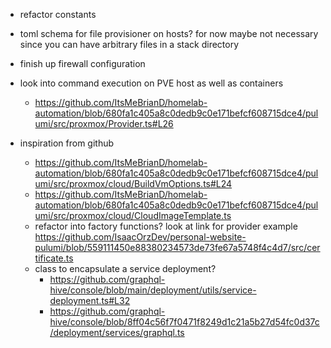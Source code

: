 - refactor constants

- toml schema for file provisioner on hosts? for now maybe not necessary since you can have arbitrary files in a stack directory

- finish up firewall configuration

- look into command execution on PVE host as well as containers
  - https://github.com/ItsMeBrianD/homelab-automation/blob/680fa1c405a8c0dedb9c0e171befcf608715dce4/pulumi/src/proxmox/Provider.ts#L26

- inspiration from github
  - https://github.com/ItsMeBrianD/homelab-automation/blob/680fa1c405a8c0dedb9c0e171befcf608715dce4/pulumi/src/proxmox/cloud/BuildVmOptions.ts#L24
  - https://github.com/ItsMeBrianD/homelab-automation/blob/680fa1c405a8c0dedb9c0e171befcf608715dce4/pulumi/src/proxmox/cloud/CloudImageTemplate.ts
  - refactor into factory functions? look at link for provider example https://github.com/IsaacOrzDev/personal-website-pulumi/blob/559111450e88380234573de73fe67a5748f4c4d7/src/certificate.ts
  - class to encapsulate a service deployment?
    - https://github.com/graphql-hive/console/blob/main/deployment/utils/service-deployment.ts#L32
    - https://github.com/graphql-hive/console/blob/8ff04c56f7f0471f8249d1c21a5b27d54fc0d37c/deployment/services/graphql.ts
